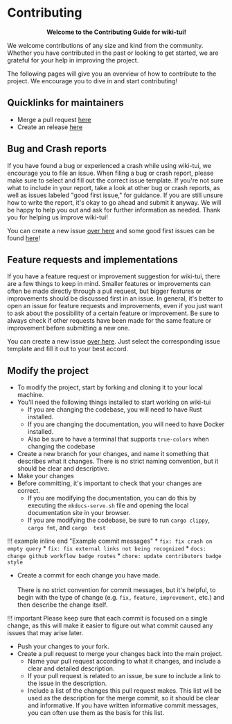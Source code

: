# Contributing

<center>
<b>
Welcome to the Contributing Guide for wiki-tui!
</b>
</center>

We welcome contributions of any size and kind from the community. Whether you have contributed in
the past or looking to get started, we are grateful for your help in improving the project.

The following pages will give you an overview of how to contribute to the project. We encourage you
to dive in and start contributing!

## Quicklinks for maintainers

* Merge a pull request [here](./maintainers.md#merging-a-pull-request)
* Create an release [here](./maintainers.md#creating-an-release)

## Bug and Crash reports

If you have found a bug or experienced a crash while using wiki-tui, we encourage you to file an
issue. When filing a bug or crash report, please make sure to select and fill out
the correct issue template. If you're not sure what to include in your report, take a look at other
bug or crash reports, as well as issues labeled "good first issue," for guidance. If you are still
unsure how to write the report, it's okay to go ahead and submit it anyway. We will be happy to 
help you out and ask for further information as needed. Thank you for helping us improve wiki-tui!

You can create a new issue [over here](https://github.com/Builditluc/wiki-tui/issues/new/choose) and
some good first issues can be found
[here](https://github.com/Builditluc/wiki-tui/issues?q=is%3Aopen+label%3A%22good+first+issue%22+sort%3Aupdated-desc)!

## Feature requests and implementations

If you have a feature request or improvement suggestion for wiki-tui, there are a few things to keep
in mind. Smaller features or improvements can often be made directly through a pull request, but
bigger features or improvements should be discussed first in an issue. In general, it's better to
open an issue for feature requests and improvements, even if you just want to ask about the
possibility of a certain feature or improvement. Be sure to always check if other requests have been
made for the same feature or improvement before submitting a new one.

You can create a new issue [over here](https://github.com/Builditluc/wiki-tui/issues/new/choose).
Just select the corresponding issue template and fill it out to your best accord.

## Modify the project

* To modify the project, start by forking and cloning it to your local machine.
* You'll need the following things installed to start working on wiki-tui
    * If you are changing the codebase, you will need to have Rust installed. 
    * If you are changing the documentation, you will need to have Docker installed.
    * Also be sure to have a terminal that supports `true-colors` when changing the codebase
* Create a new branch for your changes, and name it something that describes what it changes. 
  There is no strict naming convention, but it should be clear and descriptive. 
* Make your changes 
* Before committing, it's important to check that your changes are correct. 
    * If you are modifying the documentation, you can do this by executing the `mkdocs-serve.sh` 
      file and opening the local documentation site in your browser. 
    * If you are modifying the codebase, be sure to run `cargo clippy`, `cargo fmt`, and `cargo 
      test` 

!!! example inline end "Example commit messages"
    * `fix: fix crash on empty query`
    * `fix: fix external links not being recognized`
    * `docs: change github workflow badge routes`
    * `chore: update contributors badge style`

* Create a commit for each change you have made. <br/><br/> There is no strict 
  convention for commit messages, but it's helpful, to begin with the type of change (e.g. `fix,` 
  `feature,` `improvement,` etc.) and then describe the change itself. 

!!! important
    Please keep sure that each commit is focused on a single change, as this will make it easier to 
    figure out what commit caused any issues that may arise later. 

* Push your changes to your fork.
* Create a pull request to merge your changes back into the main project.
    * Name your pull request according to what it changes, and include a clear and detailed 
      description.
    * If your pull request is related to an issue, be sure to include a link to the issue in the
      description. 
    * Include a list of the changes this pull request makes. This list will be used as the 
      description for the merge commit, so it should be clear and informative. If you have written 
      informative commit messages, you can often use them as the basis for this list.
